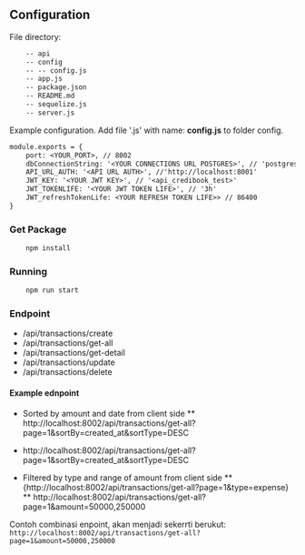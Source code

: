 ## Configuration
File directory:

```diff
    -- api
    -- config
    -- -- config.js
    -- app.js
    -- package.json
    -- README.md
    -- sequelize.js
    -- server.js
```

Example configuration. Add file '.js' with name: **config.js** to folder config.
```diff
module.exports = {
	port: <YOUR_PORT>, // 8002
	dbConnectionString: '<YOUR CONNECTIONS URL POSTGRES>', // 'postgres://postgres:postgres@127.0.0.1:5432/credibook'
    API_URL_AUTH: '<API URL AUTH>', //'http://localhost:8001'
	JWT_KEY: '<YOUR JWT KEY>', // '<api_credibook_test>'
	JWT_TOKENLIFE: '<YOUR JWT TOKEN LIFE>', // '3h'
	JWT_refreshTokenLife: <YOUR REFRESH TOKEN LIFE>> // 86400
}
```

### Get Package
```diff
    npm install
```

### Running
```diff
    npm run start
```

### Endpoint
* /api/transactions/create
* /api/transactions/get-all
* /api/transactions/get-detail
* /api/transactions/update
* /api/transactions/delete

#### Example ednpoint
* Sorted by amount and date from client side
** http://localhost:8002/api/transactions/get-all?page=1&sortBy=created_at&sortType=DESC
*  http://localhost:8002/api/transactions/get-all?page=1&sortBy=created_at&sortType=DESC

* Filtered by type and range of amount from client side
** {http://localhost:8002/api/transactions/get-all?page=1&type=expense}
** http://localhost:8002/api/transactions/get-all?page=1&amount=50000,250000

Contoh combinasi enpoint, akan menjadi sekerrti berukut: 
`http://localhost:8002/api/transactions/get-all?page=1&amount=50000,250000`